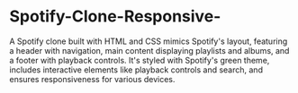 # Spotify-Clone-Responsive-
 A Spotify clone built with HTML and CSS mimics Spotify's layout, featuring a header with navigation, main content displaying playlists and albums, and a footer with playback controls. It's styled with Spotify's green theme, includes interactive elements like playback controls and search, and ensures responsiveness for various devices.
